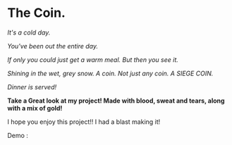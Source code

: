 # The Coin.

_It's a cold day._

_You've been out the entire day._

_If only you could just get a warm meal. But then you see it._ 

_Shining in the wet, grey snow. A coin. Not just any coin. A SIEGE COIN._

_Dinner is served!_

**Take a Great look at my project! Made with blood, sweat and tears, along with a mix of gold!**

I hope you enjoy this project!! I had a blast making it!

Demo : 
